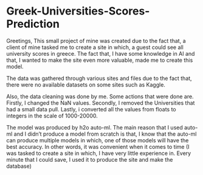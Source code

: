 # Greek-Universities-Scores-Prediction
Greetings, This small project of mine was created due to the fact that, a client of mine tasked me to create a site in which, a guest could see all university scores in greece. The fact that, I have some knowledge in AI and that, I wanted to make the site even more valuable, made me to create this model.

The data was gathered through various sites and files due to the fact that, there were no available datasets on some sites such as Kaggle.

Also, the data cleaning was done by me. Some actions that were done are. Firstly, I changed the NaN values. Secondly, I removed the Universities that had a small data pull. Lastly, i converted all the values from floats to integers in the scale of 1000-20000.

The model was produced by h2o auto-ml. The main reason that I used auto-ml and I didn’t produce a model from scratch is that, I know that the auto-ml can produce multiple models in which, one of those models will have the best accuracy. In other words, it was convenient when it comes to time (I was tasked to create a site in which, I have very little experience in. Every minute that I could save, I used it to produce the site and make the database)

